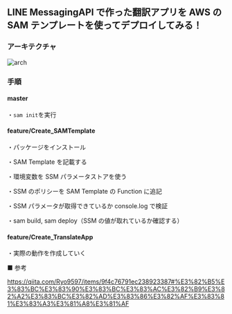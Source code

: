 ## LINE MessagingAPI で作った翻訳アプリを AWS の SAM テンプレートを使ってデプロイしてみる！

### アーキテクチャ

![arch](https://user-images.githubusercontent.com/70458379/126603221-171ff259-682c-4416-b3ad-84522e106fe0.png)

### 手順

#### master

・`sam init`を実行

#### feature/Create_SAMTemplate

・パッケージをインストール

・SAM Template を記載する

・環境変数を SSM パラメータストアを使う

・SSM のポリシーを SAM Template の Function に追記

・SSM パラメータが取得できているか console.log で検証

・sam build, sam deploy（SSM の値が取れているか確認する）

#### feature/Create_TranslateApp

・実際の動作を作成していく

■ 参考

https://qiita.com/Ryo9597/items/9f4c76791ec238923387#%E3%82%B5%E3%83%BC%E3%83%90%E3%83%BC%E3%83%AC%E3%82%B9%E3%82%A2%E3%83%BC%E3%82%AD%E3%83%86%E3%82%AF%E3%83%81%E3%83%A3%E3%81%A8%E3%81%AF
